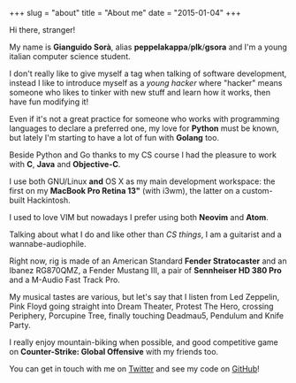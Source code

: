 +++
slug = "about"
title = "About me"
date = "2015-01-04"
+++

Hi there, stranger!

My name is **Gianguido Sorà**, alias **peppelakappa**/**plk**/**gsora** and I'm a young italian computer science student.

I don't really like to give myself a tag when talking of software development, instead I like to introduce myself as a *young hacker* where "hacker" means someone who likes to tinker with new stuff and learn how it works, then have fun modifying it!

Even if it's not a great practice for someone who works with programming languages to declare a preferred one, my love for **Python** must be known, but lately I'm starting to have a lot of fun with **Golang** too.

Beside Python and Go thanks to my CS course I had the pleasure to work with **C**, **Java** and **Objective-C**.

I use both GNU/Linux **and** OS X as my main development workspace: the first on my **MacBook Pro Retina 13"** (with i3wm), the latter on a custom-built Hackintosh.

I used to love VIM but nowadays I prefer using both **Neovim** and **Atom**.

Talking about what I do and like other than *CS things*, I am a guitarist and a wannabe-audiophile.

Right now, rig is made of an American Standard **Fender Stratocaster** and an Ibanez RG870QMZ, a Fender Mustang III, a pair of **Sennheiser HD 380 Pro** and a M-Audio Fast Track Pro.

My musical tastes are various, but let's say that I listen from Led Zeppelin, Pink Floyd going straight into Dream Theater, Protest The Hero, crossing Periphery, Porcupine Tree, finally touching Deadmau5, Pendulum and Knife Party.

I really enjoy mountain-biking when possible, and good competitive game on **Counter-Strike: Global Offensive** with my friends too.

You can get in touch with me on [Twitter](http://twitter.com/gsora_) and see my code on [GitHub](http://github.com/gsora)!
